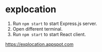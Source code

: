 # explocation

1. Run `npm start` to start Express.js server.
2. Open different terminal.
3. Run `npm start` to start React client.

https://explocation.appspot.com
